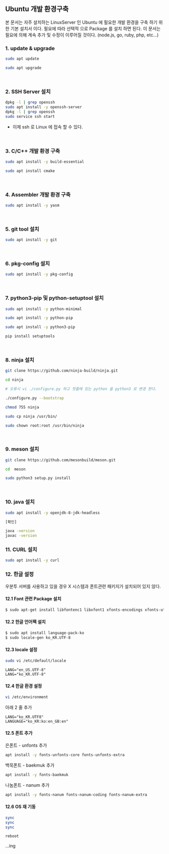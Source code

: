 ## Ubuntu 개발 환경구축

본 문서는 자주 설치하는 LinuxServer 인 Ubuntu 에 필요한 개발 환경을 구축 하기 위한 기본 설치서 이다. 필요에 따라 선택적 으로 Package 를 설치 하면 된다.  이 문서는 필요에 의해 계속 추가 및 수정이 이루어질 것이다.  (node.js, go, ruby, php, etc...)

 

### 1. update & upgrade

```bash
sudo apt update

sudo apt upgrade
```

<br/>

### 2. SSH Server 설치

```bash
dpkg -l | grep openssh
sudo apt install -y openssh-server
dpkg -l | grep openssh
sudo service ssh start
```
- 이제 ssh 로 Linux 에 접속 할 수 있다.

<br/>

### 3. C/C++ 개발 환경 구축

```bash
sudo apt install -y build-essential

sudo apt install cmake
```

<br/>

### 4. Assembler 개발 환경 구축

```bash
sudo apt install -y yasm
```

<br/>

### 5. git tool 설치

```bash
sudo apt install -y git
```

<br/>

### 6. pkg-config 설치

```bash
sudo apt install -y pkg-config
```

<br/>

### 7. python3-pip 및 python-setuptool 설치

```bash
sudo apt install -y python-minimal

sudo apt install -y python-pip

sudo apt install -y python3-pip

pip install setuptools
```

<br/>

### 8. ninja 설치

```bash
git clone https://github.com/ninja-build/ninja.git

cd ninja

# 오류시 vi ./configure.py 하고 첫줄에 있는 python 을 python3 로 변경 한다.

./configure.py --bootstrap

chmod 755 ninja

sudo cp ninja /usr/bin/

sudo chown root:root /usr/bin/ninja
```

<br/>

### 9. meson 설치

```bash
git clone https://github.com/mesonbuild/meson.git

cd  meson

sudo python3 setup.py install
```

<br/>

### 10. java 설치

```bash
sudo apt install -y openjdk-8-jdk-headless

[확인]

java -version
javac -version
```



### 11. CURL 설치

```bash
sudo apt install -y curl
```



### 12. 한글 설정

우분투 서버를 사용하고 있을 경우 X 시스템과 폰트관련 패키지가 설치되어 있지 않다. 



#### 12.1 Font 관련 Package 설치

```bash
$ sudo apt-get install libfontenc1 libxfont1 xfonts-encodings xfonts-utils xfonts-base xfonts-75dpi
```



#### 12.2 한글 언어팩 설치

```bash
$ sudo apt install language-pack-ko
$ sudo locale-gen ko_KR.UTF-8
```



#### 12.3 locale 설정

```bash
sudo vi /etc/default/locale
```

```
LANG="en_US.UTF-8"
LANG="ko_KR.UTF-8"
```



#### 12.4 한글 환경 설정

```bash
vi /etc/environment 
```

아래 2 줄 추가

```
LANG="ko_KR.UTF8"
LANGUAGE="ko_KR:ko:en_GB:en"
```



#### 12.5 폰트 추가

은폰트 - unfonts 추가

```bash
apt install -y fonts-unfonts-core fonts-unfonts-extra 
```



백묵폰트 - baekmuk 추가

```bash
apt install -y fonts-baekmuk
```



나눔폰트 - nanum 추가

```bash
apt install -y fonts-nanum fonts-nanum-coding fonts-nanum-extra
```



#### 12.6 OS 재 기동

```bash
sync
sync
sync

reboot
```



...ing
